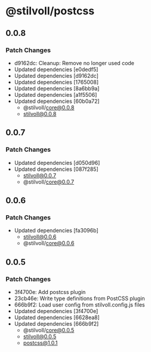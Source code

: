 # @stilvoll/postcss

## 0.0.8

### Patch Changes

- d9162dc: Cleanup: Remove no longer used code
- Updated dependencies [e0dedf5]
- Updated dependencies [d9162dc]
- Updated dependencies [1765008]
- Updated dependencies [8a6bb9a]
- Updated dependencies [a1f5506]
- Updated dependencies [60b0a72]
  - @stilvoll/core@0.0.8
  - stilvoll@0.0.8

## 0.0.7

### Patch Changes

- Updated dependencies [d050d96]
- Updated dependencies [087f285]
  - stilvoll@0.0.7
  - @stilvoll/core@0.0.7

## 0.0.6

### Patch Changes

- Updated dependencies [fa3096b]
  - stilvoll@0.0.6
  - @stilvoll/core@0.0.6

## 0.0.5

### Patch Changes

- 3f4700e: Add postcss plugin
- 23cb46e: Write type definitions from PostCSS plugin
- 666b9f2: Load user config from stilvoll.config.js files
- Updated dependencies [3f4700e]
- Updated dependencies [6628ea8]
- Updated dependencies [666b9f2]
  - @stilvoll/core@0.0.5
  - stilvoll@0.0.5
  - postcss@1.0.1
